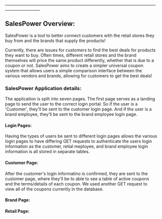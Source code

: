 <br>________________________________________________________________________________________________

## SalesPower Overview:

SalesPower is a tool to better connect customers with the retail stores they buy from and the brands that supply the products!

Currently, there are issues for customers to find the best deals for products they want to buy. Often times, different retail stores and the brand themselves will price the same product differently, whether that is due to a coupon or not. SalesPower aims to create a simpler universal coupon system that allows users a simple comparison interface between the various vendors and brands, allowing for customers to get the best deals!


### SalesPower Application details:

The application is split into seven pages. The first page serves as a landing page to send the user to the correct login portal. So if the user is a 'Customer', they'll be sent to the customer login page. And if the user is a brand employee, they'll be sent to the brand employee login page. 

#### Login Pages:
Having the types of users be sent to different login pages allows the various login pages to have differing GET requests to authenticate the users login information as the customer, retial meployee, and brand employee login information is all stored in separate tables. 

#### Customer Page:
After the customer's login informatino is confirmed, they are sent to the customer page, where they'll be to able to see a table of active coupons and the terms/details of each coupon. We used another GET request to view all of the coupons currently in the database.

#### Brand Page:

#### Retail Page:
